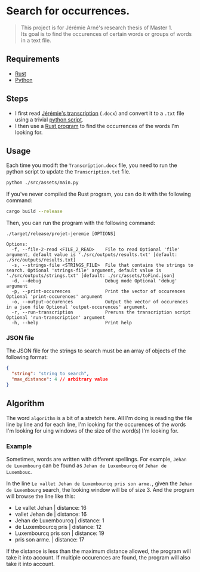 # Search for occurrences.
> This project is for Jérémie Arné's research thesis of Master 1. <br>
> Its goal is to find the occurences of certain words or groups of words in a text file.

## Requirements
- [Rust](https://www.rust-lang.org/tools/install)
- [Python](https://www.python.org/downloads/)

## Steps
- I first read [Jérémie's transcription](./src/assets/Transcription.docx) (`.docx`) and convert it to a `.txt` file using a trivial [python script](./src/assets/main.py).
- I then use a [Rust program](./src/main.rs) to find the occurrences of the words I'm looking for.

## Usage
Each time you modift the `Transcription.docx` file, you need to run the python script to update the `Transcription.txt` file.
```bash
python ./src/assets/main.py
```

If you've never compiled the Rust program, you can do it with the following command:
```bash
cargo build --release
```

Then, you can run the program with the following command:
```text
./target/release/projet-jeremie [OPTIONS]

Options:
  -f, --file-2-read <FILE_2_READ>    File to read Optional 'file' argument, default value is './src/outputs/results.txt' [default: ./src/outputs/results.txt]
  -s, --strings-file <STRINGS_FILE>  File that contains the strings to search. Optional 'strings-file' argument, default value is './src/outputs/strings.txt' [default: ./src/assets/toFind.json]
  -d, --debug                        Debug mode Optional 'debug' argument
  -p, --print-occurences             Print the vector of occurences Optional 'print-occurences' argument
  -o, --output-occurences            Output the vector of occurences in a json file Optional 'output-occurences' argument.
  -r, --run-transcription            Preruns the transcription script Optional 'run-transcription' argument
  -h, --help                         Print help
```
### JSON file
The JSON file for the strings to search must be an array of objects of the following format:
```json
{
  "string": "string to search",
  "max_distance": 4 // arbitrary value
}
```

## Algorithm
The word `algorithm` is a bit of a stretch here.
All I'm doing is reading the file line by line and for each line, I'm looking for the occurences of the words I'm looking for uing windows of the size of the word(s) I'm looking for.

### Example
Sometimes, words are written with different spellings.
For example, `Jehan de Luxembourg` can be found as `Jehan de Luxembourcq` or `Jehan de Luxembouc`.

In the line `Le vallet Jehan de Luxembourcq pris son arme.`, given the `Jehan de Luxembourg` search, the looking window will be of size 3. And the program will browse the line like this:
- Le vallet Jehan | distance: 16
- vallet Jehan de | distance: 16
- Jehan de Luxembourcq | distance: 1
- de Luxembourcq pris | distance: 12
- Luxembourcq pris son | distance: 19
- pris son arme. | distance: 17

If the distance is less than the maximum distance allowed, the program will take it into account.
If multiple occurences are found, the program will also take it into account.
